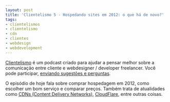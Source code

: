 ```yaml
---
layout: post
title: 'Clientelismo 5 - Hospedando sites em 2012: o que há de novo?'
tags:
- clientelismos
- clientelismo
- cdn
- clientes
- webdesign
- webdevelopment
---
```


[Clientelismo](http://www.caosordenado.com/tag/clientelismo.html) é um podcast criado para ajudar a pensar melhor sobre a comunicação entre cliente e webdesigner / developer freelancer. Você pode participar, [enviando sugestões e perguntas](http://www.caosordenado.com/contato/).

O episódio de hoje fala sobre comprar hospedagem em 2012, como escolher um bom serviço e comparar preços. Também trata de atualidades como [CDNs (Content Delivery Networks)](http://en.wikipedia.org/wiki/Content_delivery_network), [CloudFlare](http://www.cloudflare.com/), entre outras coisas.
